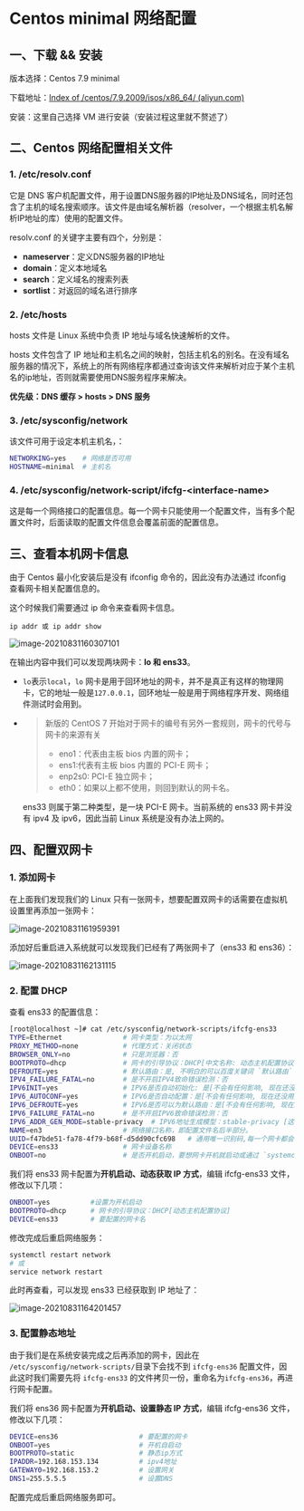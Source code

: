 # Centos minimal 网络配置

## 一、下载 && 安装

版本选择：Centos 7.9 minimal 

下载地址：[Index of /centos/7.9.2009/isos/x86_64/ (aliyun.com)](http://mirrors.aliyun.com/centos/7.9.2009/isos/x86_64/)

安装：这里自己选择 VM 进行安装（安装过程这里就不赘述了）

## 二、Centos 网络配置相关文件

### 1. /etc/resolv.conf 

它是 DNS 客户机配置文件，用于设置DNS服务器的IP地址及DNS域名，同时还包含了主机的域名搜索顺序。该文件是由域名解析器（resolver，一个根据主机名解析IP地址的库）使用的配置文件。

resolv.conf 的关键字主要有四个，分别是：

- **nameserver**：定义DNS服务器的IP地址
- **domain**：定义本地域名
- **search**：定义域名的搜索列表
- **sortlist**：对返回的域名进行排序

### 2. /etc/hosts 

hosts 文件是 Linux 系统中负责 IP 地址与域名快速解析的文件。

hosts 文件包含了 IP 地址和主机名之间的映射，包括主机名的别名。在没有域名服务器的情况下，系统上的所有网络程序都通过查询该文件来解析对应于某个主机名的ip地址，否则就需要使用DNS服务程序来解决。

**优先级：DNS 缓存 > hosts > DNS 服务**

### 3. /etc/sysconfig/network

该文件可用于设定本机主机名，：

```bash
NETWORKING=yes    # 网络是否可用
HOSTNAME=minimal  # 主机名
```

### 4. /etc/sysconfig/network-script/ifcfg-\<interface-name>

这是每一个网络接口的配置信息。每一个网卡只能使用一个配置文件，当有多个配置文件时，后面读取的配置文件信息会覆盖前面的配置信息。

## 三、查看本机网卡信息

由于 Centos 最小化安装后是没有 ifconfig 命令的，因此没有办法通过 ifconfig 查看网卡相关配置信息的。

这个时候我们需要通过 ip 命令来查看网卡信息。

```
ip addr 或 ip addr show
```

![image-20210831160307101](http://blog-img-figure.oss-cn-chengdu.aliyuncs.com/img/image-20210831160307101.png)

在输出内容中我们可以发现两块网卡：**lo 和 ens33**。

- `lo`表示`local`，`lo` 网卡是用于回环地址的网卡，并不是真正有这样的物理网卡，它的地址一般是`127.0.0.1`，回环地址一般是用于网络程序开发、网络组件测试时会用到。

- > 新版的 CentOS 7 开始对于网卡的编号有另外一套规则，网卡的代号与网卡的来源有关
  >
  > - eno1：代表由主板 bios 内置的网卡；
  > - ens1:代表有主板 bios 内置的 PCI-E 网卡；
  > - enp2s0: PCI-E 独立网卡；
  > - eth0：如果以上都不使用，则回到默认的网卡名。

  ens33 则属于第二种类型，是一块 PCI-E 网卡。当前系统的 ens33 网卡并没有 ipv4 及 ipv6，因此当前 Linux 系统是没有办法上网的。

## 四、配置双网卡

### 1. 添加网卡

在上面我们发现我们的 Linux 只有一张网卡，想要配置双网卡的话需要在虚拟机设置里再添加一张网卡：

![image-20210831161959391](http://blog-img-figure.oss-cn-chengdu.aliyuncs.com/img/image-20210831161959391.png)

添加好后重启进入系统就可以发现我们已经有了两张网卡了（ens33 和 ens36）：

![image-20210831162131115](http://blog-img-figure.oss-cn-chengdu.aliyuncs.com/img/image-20210831162131115.png)

### 2. 配置 DHCP

查看 ens33 的配置信息：

```bash
[root@localhost ~]# cat /etc/sysconfig/network-scripts/ifcfg-ens33 
TYPE=Ethernet               # 网卡类型：为以太网
PROXY_METHOD=none           # 代理方式：关闭状态
BROWSER_ONLY=no             # 只是浏览器：否
BOOTPROTO=dhcp              # 网卡的引导协议：DHCP[中文名称: 动态主机配置协议]
DEFROUTE=yes                # 默认路由：是, 不明白的可以百度关键词 `默认路由` 
IPV4_FAILURE_FATAL=no       # 是不开启IPV4致命错误检测：否
IPV6INIT=yes                # IPV6是否自动初始化: 是[不会有任何影响, 现在还没用到IPV6]
IPV6_AUTOCONF=yes           # IPV6是否自动配置：是[不会有任何影响, 现在还没用到IPV6]
IPV6_DEFROUTE=yes           # IPV6是否可以为默认路由：是[不会有任何影响, 现在还没用到IPV6]
IPV6_FAILURE_FATAL=no       # 是不开启IPV6致命错误检测：否
IPV6_ADDR_GEN_MODE=stable-privacy  # IPV6地址生成模型：stable-privacy [这只一种生成IPV6的策略]
NAME=en3         			# 网络接口名称，即配置文件名后半部分。
UUID=f47bde51-fa78-4f79-b68f-d5dd90cfc698   # 通用唯一识别码,每一个网卡都会有,不能重复,否两台linux只有一台网卡可用
DEVICE=ens33                # 网卡设备名称
ONBOOT=no                   # 是否开机启动，要想网卡开机就启动或通过 `systemctl restart network`控制网卡,必须设置为 `yes`
```

我们将 ens33 网卡配置为**开机启动、动态获取 IP 方式**，编辑 ifcfg-ens33 文件，修改以下几项：

```bash
ONBOOT=yes 			#设置为开机启动
BOOTPROTO=dhcp      # 网卡的引导协议：DHCP[动态主机配置协议]
DEVICE=ens33 		# 要配置的网卡名
```

修改完成后重启网络服务：

```bash
systemctl restart network 
# 或 
service network restart
```

此时再查看，可以发现 ens33 已经获取到 IP 地址了：

![image-20210831164201457](http://blog-img-figure.oss-cn-chengdu.aliyuncs.com/img/image-20210831164201457.png)

### 3. 配置静态地址

由于我们是在系统安装完成之后再添加的网卡，因此在 `/etc/sysconfig/network-scripts/`目录下会找不到  `ifcfg-ens36` 配置文件，因此这时我们需要先将 `ifcfg-ens33` 的文件拷贝一份，重命名为`ifcfg-ens36`，再进行网卡配置。

我们将 ens36 网卡配置为**开机启动、设置静态 IP 方式**，编辑 ifcfg-ens36 文件，修改以下几项：

```bash
DEVICE=ens36		  			# 要配置的网卡
ONBOOT=yes    					# 开机自启动
BOOTPROTO=static	  			# 静态ip方式
IPADDR=192.168.153.134 			# ipv4地址
GATEWAY0=192.168.153.2 			# 设置网关
DNS1=255.5.5.5					# 设置DNS
```

配置完成后重启网络服务即可。